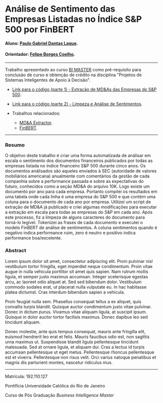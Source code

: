 <!-- antes de enviar a versão final, solicitamos que todos os comentários, colocados para orientação ao aluno, sejam removidos do arquivo -->

# Análise de Sentimento das Empresas Listadas no Índice S&P 500 por FinBERT

#### Aluno: [Paulo Gabriel Dantas Laque](https://github.com/paulolaque).
#### Orientador: [Felipe Borges Coelho](https://github.com/FelipeBorgesC).
---

Trabalho apresentado ao curso [BI MASTER](https://ica.puc-rio.ai/bi-master) como pré-requisito para conclusão de curso e obtenção de crédito na disciplina "Projetos de Sistemas Inteligentes de Apoio à Decisão".

- [Link para o código (parte 1) - Extração de MD&As das Empresas do S&P 500](https://github.com/paulolaque/sp500-mda-finbert-sentiment/blob/main/MD%26A.ipynb). <!-- caso não aplicável, remover esta linha -->
- [Link para o código (parte 2) - Limpeza e Análise de Sentimentos](https://github.com/paulolaque/sp500-mda-finbert-sentiment). <!-- caso não aplicável, remover esta linha -->


- Trabalhos relacionados: <!-- caso não aplicável, remover estas linhas -->
    - [MD&A Extractor](https://github.com/tzuhsial/edgar-10k-mda).
    - [FinBERT](https://github.com/yya518/FinBERT).
    

---

### Resumo

<!-- trocar o texto abaixo pelo resumo do trabalho, em português -->

O objetivo deste trabalho é criar uma forma automatizada de análisar em escala o sentimento dos documentos financeiros publicados por todas
as empresas listada no índice financeiro S&P 500 durante cinco anos. Os documentos análisados são aqueles enviados à SEC (autoridade de valores mobiliários americana) anualmente
com comentários da gestão de cada companhia sobre a performance passada e sobre as expectativas do futuro, conhecidos como a seção MD&A do arquivo 10K. 
Logo existe um documento por ano para cada empresa.
Portanto compilei os resultados em uma tabela onde cada linha é uma empresa do S&P 500 e que contém uma coluna para o documento de cada ano por empresa. 
Utilizei um script de extração de MD&A já publicado e criei algumas modificações
para executar a extração em escala para todas as empresas do S&P em cada ano. Após este processo, fiz a limpeza de alguns caracteres do documento para torná-lo legível.
Tokenizei as frases de cada documento e executei o modelo FinBERT de análise de sentimentos. 
A coluna sentimentos quando é negativo indica performance ruim, zero é neutro e positivo indica performance boa/excelente.
### Abstract <!-- Opcional! Caso não aplicável, remover esta seção -->

<!-- trocar o texto abaixo pelo resumo do trabalho, em inglês -->

Lorem ipsum dolor sit amet, consectetur adipiscing elit. Proin pulvinar nisl vestibulum tortor fringilla, eget imperdiet neque condimentum. Proin vitae augue in nulla vehicula porttitor sit amet quis sapien. Nam rutrum mollis ligula, et semper justo maximus accumsan. Integer scelerisque egestas arcu, ac laoreet odio aliquet at. Sed sed bibendum dolor. Vestibulum commodo sodales erat, ut placerat nulla vulputate eu. In hac habitasse platea dictumst. Cras interdum bibendum sapien a vehicula.

Proin feugiat nulla sem. Phasellus consequat tellus a ex aliquet, quis convallis turpis blandit. Quisque auctor condimentum justo vitae pulvinar. Donec in dictum purus. Vivamus vitae aliquam ligula, at suscipit ipsum. Quisque in dolor auctor tortor facilisis maximus. Donec dapibus leo sed tincidunt aliquam.

Donec molestie, ante quis tempus consequat, mauris ante fringilla elit, euismod hendrerit leo erat et felis. Mauris faucibus odio est, non sagittis urna maximus ut. Suspendisse blandit ligula pellentesque tincidunt malesuada. Sed at ornare ligula, et aliquam dui. Cras a lectus id turpis accumsan pellentesque ut eget metus. Pellentesque rhoncus pellentesque est et viverra. Pellentesque non risus velit. Orci varius natoque penatibus et magnis dis parturient montes, nascetur ridiculus mus.

---

Matrícula: 192.110.127

Pontifícia Universidade Católica do Rio de Janeiro

Curso de Pós Graduação *Business Intelligence Master*
